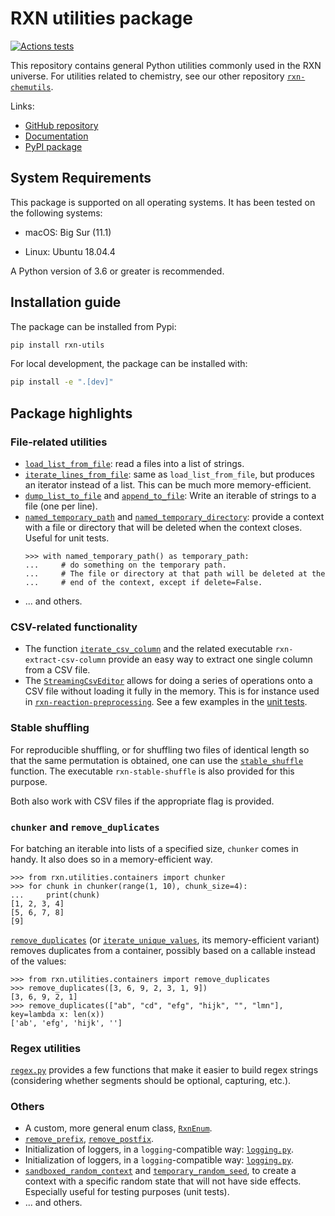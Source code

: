 # RXN utilities package

[![Actions tests](https://github.com/rxn4chemistry/rxn-utilities/actions/workflows/tests.yaml/badge.svg)](https://github.com/rxn4chemistry/rxn-utilities/actions)

This repository contains general Python utilities commonly used in the RXN universe.
For utilities related to chemistry, see our other repository [`rxn-chemutils`](https://github.com/rxn4chemistry/rxn-chemutils).

Links:
* [GitHub repository](https://github.com/rxn4chemistry/rxn-utilities)
* [Documentation](https://rxn4chemistry.github.io/rxn-utilities/)
* [PyPI package](https://pypi.org/project/rxn-utils/)

## System Requirements

This package is supported on all operating systems.
It has been tested on the following systems:

+ macOS: Big Sur (11.1)

+ Linux: Ubuntu 18.04.4

A Python version of 3.6 or greater is recommended.

## Installation guide

The package can be installed from Pypi:

```bash
pip install rxn-utils
```

For local development, the package can be installed with:

```bash
pip install -e ".[dev]"
```

## Package highlights

### File-related utilities

* [`load_list_from_file`](./src/rxn/utilities/files.py): read a files into a list of strings.
* [`iterate_lines_from_file`](./src/rxn/utilities/files.py): same as `load_list_from_file`, but produces an iterator instead of a list. This can be much more memory-efficient.
* [`dump_list_to_file`](./src/rxn/utilities/files.py) and [`append_to_file`](./src/rxn/utilities/files.py): Write an iterable of strings to a file (one per line).
* [`named_temporary_path`](./src/rxn/utilities/files.py) and [`named_temporary_directory`](./src/rxn/utilities/files.py): provide a context with a file or directory that will be deleted when the context closes. Useful for unit tests.
  ```pycon
  >>> with named_temporary_path() as temporary_path:
  ...     # do something on the temporary path.
  ...     # The file or directory at that path will be deleted at the
  ...     # end of the context, except if delete=False.
  ```
* ... and others.

### CSV-related functionality

* The function [`iterate_csv_column`](./src/rxn/utilities/csv/column_iterator.py) and the related executable `rxn-extract-csv-column` provide an easy way to extract one single column from a CSV file.
* The [`StreamingCsvEditor`](./src/rxn/utilities/csv/streaming_csv_editor.py) allows for doing a series of operations onto a CSV file without loading it fully in the memory. 
  This is for instance used in [`rxn-reaction-preprocessing`](https://github.com/rxn4chemistry/rxn-reaction-preprocessing).
  See a few examples in the [unit tests](./tests/csv/test_streaming_csv_editor.py).

### Stable shuffling

For reproducible shuffling, or for shuffling two files of identical length so that the same permutation is obtained, one can use the [`stable_shuffle`](./src/rxn/utilities/files.py) function.
The executable `rxn-stable-shuffle` is also provided for this purpose.

Both also work with CSV files if the appropriate flag is provided.

### `chunker` and `remove_duplicates`

For batching an iterable into lists of a specified size, `chunker` comes in handy. 
It also does so in a memory-efficient way.
```pycon
>>> from rxn.utilities.containers import chunker
>>> for chunk in chunker(range(1, 10), chunk_size=4):
...     print(chunk)
[1, 2, 3, 4]
[5, 6, 7, 8]
[9]
```

[`remove_duplicates`](./src/rxn/utilities/containers.py) (or [`iterate_unique_values`](./src/rxn/utilities/containers.py), its memory-efficient variant) removes duplicates from a container, possibly based on a callable instead of the values:
```pycon
>>> from rxn.utilities.containers import remove_duplicates
>>> remove_duplicates([3, 6, 9, 2, 3, 1, 9])
[3, 6, 9, 2, 1]
>>> remove_duplicates(["ab", "cd", "efg", "hijk", "", "lmn"], key=lambda x: len(x))
['ab', 'efg', 'hijk', '']
```

### Regex utilities

[`regex.py`](./src/rxn/utilities/regex.py) provides a few functions that make it easier to build regex strings (considering whether segments should be optional, capturing, etc.).

### Others

* A custom, more general enum class, [`RxnEnum`](./src/rxn/utilities/types.py).
* [`remove_prefix`](./src/rxn/utilities/strings.py), [`remove_postfix`](./src/rxn/utilities/strings.py).
* Initialization of loggers, in a `logging`-compatible way: [`logging.py`](./src/rxn/utilities/logging.py).
* Initialization of loggers, in a `logging`-compatible way: [`logging.py`](./src/rxn/utilities/logging.py).
* [`sandboxed_random_context`](./src/rxn/utilities/basic.py) and [`temporary_random_seed`](./src/rxn/utilities/basic.py), to create a context with a specific random state that will not have side effects. 
  Especially useful for testing purposes (unit tests).
* ... and others.
